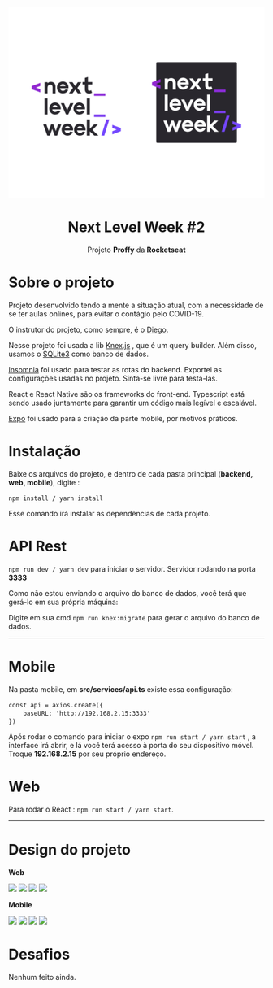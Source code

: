 <img src="images/nlw.png" align="center"></img>

<h1 align="center">Next Level Week #2</h1>
<p align="center">Projeto <strong>Proffy</strong> da <strong>Rocketseat</strong></p>


# Sobre o projeto

Projeto desenvolvido tendo a mente a situação atual, com a necessidade de se ter aulas onlines, para evitar o contágio pelo COVID-19.

O instrutor do projeto, como sempre, é o <a href="https://github.com/diego3g">Diego</a>.

Nesse projeto foi usada a lib <a href="http://knexjs.org/">Knex.js</a> , que é um query builder. Além disso, usamos o <a href="https://www.npmjs.com/package/sqlite3">SQLite3</a> como banco de dados.

<a href="https://insomnia.rest/">Insomnia</a> foi usado para testar as rotas do backend.
Exportei as configurações usadas no projeto. Sinta-se livre para testa-las.

React e React Native são os frameworks do front-end. Typescript está sendo usado juntamente para garantir um código mais legível e escalável.

<a href="https://expo.io/">Expo</a> foi usado para a criação da parte mobile, por motivos práticos.


# Instalação

Baixe os arquivos do projeto, e dentro de cada pasta principal (**backend, web, mobile**), digite :

```
npm install / yarn install
```

Esse comando irá instalar as dependências de cada projeto.


# API Rest

```` npm run dev / yarn dev ```` para iniciar o servidor. Servidor rodando na porta **3333**

Como não estou enviando o arquivo do banco de dados, você terá que gerá-lo em sua própria máquina:

Digite em sua cmd ```` npm run knex:migrate ```` para gerar o arquivo do banco de dados.

-----------------


# Mobile

Na pasta mobile, em **src/services/api.ts** existe essa configuração: 

```` 
const api = axios.create({
    baseURL: 'http://192.168.2.15:3333'
})

````
Após rodar o comando para iniciar o expo ```` npm run start / yarn start ```` , a interface irá abrir, 
e lá vocẽ terá acesso à porta do seu dispositivo móvel. Troque **192.168.2.15** por seu próprio endereço.


# Web

Para rodar o React : ```` npm run start / yarn start ````.

--------------------------------------------------------------


# Design do projeto

**Web**

<img src="images/1.png"></img>
<img src="images/2.png"></img>
<img src="images/3.png"></img>
<img src="images/4.png"></img>


**Mobile**

<img src="images/5.png"></img>
<img src="images/6.png"></img>
<img src="images/7.png"></img>
<img src="images/8.png"></img>


# Desafios

Nenhum feito ainda.